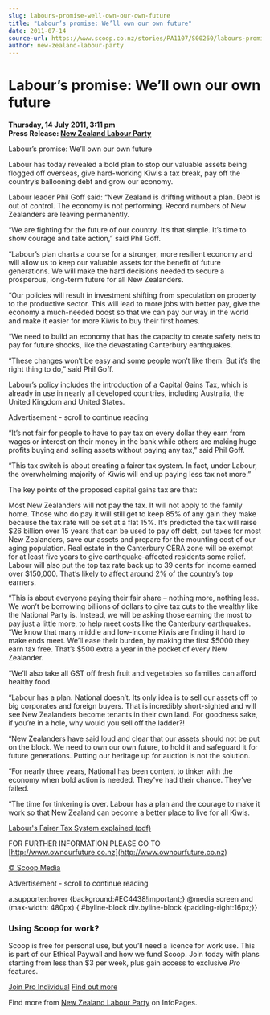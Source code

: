 ```yaml
---
slug: labours-promise-well-own-our-own-future
title: "Labour’s promise: We’ll own our own future"
date: 2011-07-14
source-url: https://www.scoop.co.nz/stories/PA1107/S00260/labours-promise-well-own-our-own-future.htm
author: new-zealand-labour-party
---
```

Labour’s promise: We’ll own our own future
==========================================

**Thursday, 14 July 2011, 3:11 pm**  
**Press Release: [New Zealand Labour Party](https://info.scoop.co.nz/New_Zealand_Labour_Party)**

Labour’s promise: We’ll own our own future

Labour has today revealed a bold plan to stop our valuable assets being flogged off overseas, give hard-working Kiwis a tax break, pay off the country’s ballooning debt and grow our economy.

Labour leader Phil Goff said: “New Zealand is drifting without a plan. Debt is out of control. The economy is not performing. Record numbers of New Zealanders are leaving permanently.

“We are fighting for the future of our country. It’s that simple. It’s time to show courage and take action,” said Phil Goff.

“Labour’s plan charts a course for a stronger, more resilient economy and will allow us to keep our valuable assets for the benefit of future generations. We will make the hard decisions needed to secure a prosperous, long-term future for all New Zealanders.

“Our policies will result in investment shifting from speculation on property to the productive sector. This will lead to more jobs with better pay, give the economy a much-needed boost so that we can pay our way in the world and make it easier for more Kiwis to buy their first homes.

“We need to build an economy that has the capacity to create safety nets to pay for future shocks, like the devastating Canterbury earthquakes.

“These changes won’t be easy and some people won’t like them. But it’s the right thing to do,” said Phil Goff.

Labour’s policy includes the introduction of a Capital Gains Tax, which is already in use in nearly all developed countries, including Australia, the United Kingdom and United States.

Advertisement - scroll to continue reading





“It’s not fair for people to have to pay tax on every dollar they earn from wages or interest on their money in the bank while others are making huge profits buying and selling assets without paying any tax,” said Phil Goff.

“This tax switch is about creating a fairer tax system. In fact, under Labour, the overwhelming majority of Kiwis will end up paying less tax not more.”

The key points of the proposed capital gains tax are that:

Most New Zealanders will not pay the tax. It will not apply to the family home. Those who do pay it will still get to keep 85% of any gain they make because the tax rate will be set at a flat 15%. It’s predicted the tax will raise $26 billion over 15 years that can be used to pay off debt, cut taxes for most New Zealanders, save our assets and prepare for the mounting cost of our aging population. Real estate in the Canterbury CERA zone will be exempt for at least five years to give earthquake-affected residents some relief. Labour will also put the top tax rate back up to 39 cents for income earned over $150,000. That’s likely to affect around 2% of the country’s top earners.

“This is about everyone paying their fair share – nothing more, nothing less. We won’t be borrowing billions of dollars to give tax cuts to the wealthy like the National Party is. Instead, we will be asking those earning the most to pay just a little more, to help meet costs like the Canterbury earthquakes. “We know that many middle and low-income Kiwis are finding it hard to make ends meet. We’ll ease their burden, by making the first $5000 they earn tax free. That’s $500 extra a year in the pocket of every New Zealander.

“We’ll also take all GST off fresh fruit and vegetables so families can afford healthy food.

“Labour has a plan. National doesn’t. Its only idea is to sell our assets off to big corporates and foreign buyers. That is incredibly short-sighted and will see New Zealanders become tenants in their own land. For goodness sake, if you’re in a hole, why would you sell off the ladder?!

“New Zealanders have said loud and clear that our assets should not be put on the block. We need to own our own future, to hold it and safeguard it for future generations. Putting our heritage up for auction is not the solution.

“For nearly three years, National has been content to tinker with the economy when bold action is needed. They’ve had their chance. They’ve failed.

“The time for tinkering is over. Labour has a plan and the courage to make it work so that New Zealand can become a better place to live for all Kiwis.

[Labour's Fairer Tax System explained (pdf)](http://img.scoop.co.nz/media/pdfs/1107/CGTWebdoctJuly20111.pdf)

FOR FURTHER INFORMATION PLEASE GO TO [http://www.ownourfuture.co.nz](http://www.ownourfuture.co.nz)

[© Scoop Media](http://www.scoop.co.nz/about/terms.html)  

Advertisement - scroll to continue reading



a.supporter:hover {background:#EC4438!important;} @media screen and (max-width: 480px) { #byline-block div.byline-block {padding-right:16px;}}

### Using Scoop for work?

Scoop is free for personal use, but you’ll need a licence for work use. This is part of our Ethical Paywall and how we fund Scoop. Join today with plans starting from less than $3 per week, plus gain access to exclusive _Pro_ features.  
  
[Join Pro Individual](https://pro.scoop.co.nz/Individual/?from=ProIn24) [Find out more](https://pro.scoop.co.nz/using-scoop-for-work/?from=ProIn24)

Find more from [New Zealand Labour Party](https://info.scoop.co.nz/New_Zealand_Labour_Party) on InfoPages.